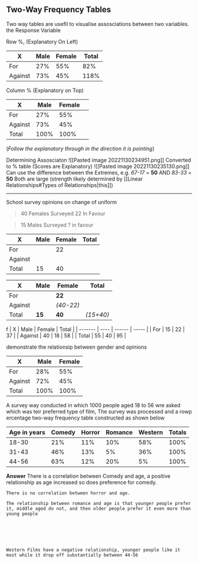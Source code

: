 

## Two-Way Frequency Tables
Two way tables are usefil to visualise assosciations between two variables.
the Response Variable

Row %, (Explanatory On Left)

| X       | Male | Female | Total |
| ------- | ---- | ------ | ----- |
| For     | 27%  | 55%    | 82%      |
| Against | 73%  | 45%    | 118%      |

Column % (Explanatory on Top)

| X       | Male | Female |     |
| ------- | ---- | ------ | --- |
| For     | 27%  | 55%    |     |
| Against | 73%  | 45%    |     |
| Total   | 100% | 100%   |

(*Follow the explanatory through in the direction it is pointing*)

Determining Assosciaton
![[Pasted image 20221130234951.png]]
Converted to % table (Scores are Explanatory)
![[Pasted image 20221130235130.png]]
Can use the difference between the Extremes, 
e.g. *67-17* = **50**  AND *83-33* = **50**
Both are large (strength likely determined by [[Linear Relationships#Types of Relationships|this]])

---

School survey opinions on change of uniform
> 40 Females Surveyed
> 22 In Favour

>15 Males Surveyed
>? in favour


| X       | Male | Female | Total |
| ------- | ---- | ------ | ----- |
| For     |      | 22       |       |
| Against |      |        |       |
| Total        | 15     | 40       |       |

| X       | Male | Female | Total |
| ------- | ---- | ------ | ----- |
| For     |    | **22**     |       |
| Against |      | *(40-22)*      |       |
| Total   | **15**     | **40**     | *(15+40)*      |


f
| X       | Male | Female | Total |
| ------- | ---- | ------ | ----- |
| For     | 15   | 22     | 37      |
| Against | 40     | 18       | 58      |
| Total   | 55     | 40     | 95      |

demonstrate the relationsip between gender and opinions

| X       | Male | Female |
| ------- | ---- | ------ |
| For     | 28%     | 55%       |
| Against | 72%     | 45%       |
| Total   | 100%     | 100%       |



A survey way conducted in which 1000 people aged 18 to 56 wre asked which was teir preferred type of film, The survey was processed and a rowp ercentage two-way frequency table constructed as shown below

| Age in years | Comedy | Horror | Romance | Western | Totals |
| ------------ | ------ | ------ | ------- | ------- | ------ |
| 18-30        | 21%    | 11%    | 10%     | 58%     | 100%   |
| 31-43        | 46%    | 13%    | 5%      | 36%     | 100%   |
| 44-56        | 63%    | 12%    | 20%     | 5%      | 100%   |

**Answer**
	There is a correlation between Comedy and age, a positive relationship as age increased so does preference for comedy.

	There is no correlation between horror and age.

	The relationship between romance and age is that younger people prefer it, middle aged do not, and then older people prefer it even more than young people

	
	
	
	
	
	Western Films have a negative relationship, younger people like it most while it drop off substantially between 44-56






